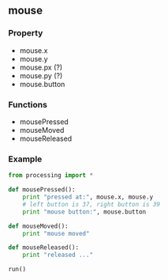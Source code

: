 ## mouse

### Property

* mouse.x
* mouse.y
* mouse.px (?)
* mouse.py (?)
* mouse.button

### Functions

* mousePressed
* mouseMoved
* mouseReleased

### Example

```python
from processing import *

def mousePressed():
    print "pressed at:", mouse.x, mouse.y
    # left button is 37, right button is 39
    print "mouse button:", mouse.button

def mouseMoved():
    print "mouse moved"

def mouseReleased():
    print "released ..."

run()
```
